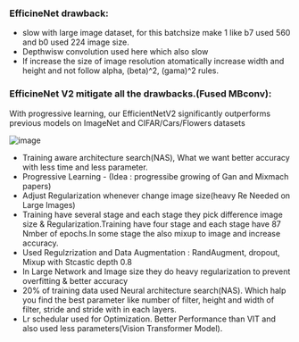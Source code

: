 
### EfficineNet drawback:
- slow with large image dataset, for this batchsize make 1 like b7 used 560 and b0 used 224 image size.
- Depthwisw convolution used here which also slow
- If increase the size of image resolution atomatically increase width and height and not follow alpha, (beta)^2, (gama)^2 rules.
    
 ### EfficineNet V2 mitigate all the drawbacks.(Fused MBconv): 
 With progressive learning, our EfficientNetV2 significantly outperforms previous models on ImageNet and CIFAR/Cars/Flowers datasets
 
![image](https://user-images.githubusercontent.com/50872508/210134211-85e9304c-4cee-4e82-a356-c3a214a995f4.png)

 
 - Training aware architecture search(NAS), What we want better accuracy with less time and less parameter.
 - Progressive Learning - (Idea : progressibe growing of Gan and Mixmach papers)
 - Adjust Regularization whenever change image size(heavy Re Needed on Large Images)
 - Training have several stage and each stage they pick difference image size & Regularization.Training have four stage and each stage have 87 Nmber of epochs.In some stage the also mixup to image and increase accuracy.
 - Used Regulzrization and Data Augmentation : RandAugment, dropout, Mixup with Stcastic depth 0.8
 - In Large Network and Image size they do heavy regularization to prevent overfitting & better accuracy
 - 20% of training data used Neural architecture search(NAS). Which halp you find the best parameter like number of filter, height and width of filter, stride and stride with in each layers.
 - Lr schedular used for Optimization.
 Better Performance than VIT and also used less parameters(Vision Transformer Model).
 
